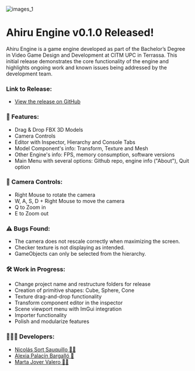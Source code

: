 ![images_1](https://github.com/user-attachments/assets/8b903abf-f412-4276-8d60-507cae78976c)

# Ahiru Engine v0.1.0 Released!

Ahiru Engine is a game engine developed as part of the Bachelor’s Degree in Video Game Design and Development at CITM UPC in Terrassa. This initial release demonstrates the core functionality of the engine and highlights ongoing work and known issues being addressed by the development team.

### Link to Release:
- [View the release on GitHub](https://github.com/kuroi-ahiru/ahiru-engine/releases/tag/alpha)

### 🦆 Features:
- Drag & Drop FBX 3D Models
- Camera Controls
- Editor with Inspector, Hierarchy and Console Tabs
- Model Component's info: Transform, Texture and Mesh
- Other Engine's info: FPS, memory consumption, software versions
- Main Menu with several options: Github repo, engine info ("About"), Quit option

### 📸 Camera Controls:
- Right Mouse to rotate the camera
- W, A, S, D + Right Mouse to move the camera
- Q to Zoom in
- E to Zoom out

### ⚠ Bugs Found:
- The camera does not rescale correctly when maximizing the screen.
- Checker texture is not displaying as intended.
- GameObjects can only be selected from the hierarchy.

### 🛠 Work in Progress:
- Change project name and restructure folders for release
- Creation of primitive shapes: Cube, Sphere, Cone
- Texture drag-and-drop functionality
- Transform component editor in the inspector
- Scene viewport menu with ImGui integration
- Importer functionality
- Polish and modularize features

### 👩‍👩‍👦 Developers:
- [Nicolás Sort Sauquillo 🍆💦](https://github.com/nsortsauquillo)
- [Alexia Palacín Bargalló 🚬](https://github.com/Apb8)
- [Marta Jover Valero 🐱‍🐉](https://github.com/MartaGnarta)

